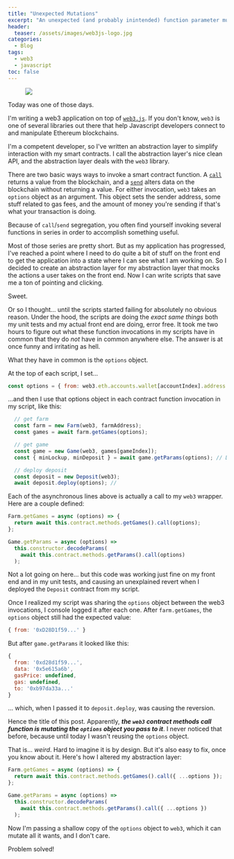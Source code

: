 ```yaml
---
title: "Unexpected Mutations"
excerpt: "An unexpected (and probably inintended) function parameter mutation inside the web3.js library had me questioning my sanity for a couple of hours."
header:
  teaser: /assets/images/web3js-logo.jpg
categories:
  - Blog
tags:
  - web3
  - javascript
toc: false
---
```


<figure class="align-left" style="margin-top: 10px; margin-bottom: 10px; width: 150px;">
    <img src="{{ site.url }}{{ site.baseurl }}/assets/images/web3js-logo.jpg">
</figure>

Today was one of those days. 

I'm writing a web3 application on top of [`web3.js`](https://github.com/ChainSafe/web3.js). If you don't know, `web3` is one of several libraries out there that help Javascript developers connect to and manipulate Ethereum blockchains. 

I'm a competent developer, so I've written an abstraction layer to simplify interaction with my smart contracts. I call the abstraction layer's nice clean API, and the abstraction layer deals with the `web3` library.

There are two basic ways ways to invoke a smart contract function. A [`call`](https://web3js.readthedocs.io/en/v1.2.11/web3-eth-contract.html#methods-mymethod-call) returns a value from the blockchain, and a [`send`](https://web3js.readthedocs.io/en/v1.2.11/web3-eth-contract.html#methods-mymethod-send) alters data on the blockchain without returning a value. For either invocation, `web3` takes an `options` object as an argument. This object sets the sender address, some stuff related to gas fees, and the amount of money you're sending if that's what your transaction is doing. 

Because of `call`/`send` segregation, you often find yourself invoking several functions in series in order to accomplish something useful.

Most of those series are pretty short. But as my application has progressed, I've reached a point where I need to do quite a bit of stuff on the front end to get the application into a state where I can see what I am working on. So I decided to create an abstraction layer for my abstraction layer that mocks the actions a user takes on the front end. Now I can write scripts that save me a ton of pointing and clicking. 

Sweet.

Or so I thought... until the scripts started failing for absolutely no obvious reason. Under the hood, the scripts are doing the *exact same things* both my unit tests and my actual front end are doing, error free. It took me two hours to figure out what these function invocations in my scripts have in common that they do *not* have in common anywhere else. The answer is at once funny and irritating as hell.

What they have in common is the `options` object.

At the top of each script, I set...

```js
const options = { from: web3.eth.accounts.wallet[accountIndex].address };
```

...and then I use that options object in each contract function invocation in my script, like this:

```js
  // get farm
  const farm = new Farm(web3, farmAddress);
  const games = await farm.getGames(options);

  // get game
  const game = new Game(web3, games[gameIndex]);
  const { minLockup, minDeposit } = await game.getParams(options); // Defined below.

  // deploy deposit
  const deposit = new Deposit(web3);
  await deposit.deploy(options); //
```

Each of the asynchronous lines above is actually a call to my `web3` wrapper. Here are a couple defined:

```js
Farm.getGames = async (options) => {
  return await this.contract.methods.getGames().call(options);
};

Game.getParams = async (options) =>
  this.constructor.decodeParams(
    await this.contract.methods.getParams().call(options)
  );
```

Not a lot going on here... but this code was working just fine on my front end and in my unit tests, and causing an unexplained revert when I deployed the `Deposit` contract from my script. 

Once I realized my script was sharing the `options` object between the web3 invocations, I console logged it after each one. After `farm.getGames`, the `options` object still had the expected value:

```js
{ from: '0xD28D1f59...' }
```

But after `game.getParams` it looked like this:

```js
{
  from: '0xd28d1f59...',
  data: '0x5e615a6b',
  gasPrice: undefined,
  gas: undefined,
  to: '0xb97da33a...'
}
```

... which, when I passed it to `deposit.deploy`, was causing the reversion.

Hence the title of this post. Apparently, ***the `web3` contract methods call function is mutating the `options` object you pass to it***. I never noticed that before, because until today I wasn't reusing the `options` object.

That is... *weird*. Hard to imagine it is by design. But it's also easy to fix, once you know about it. Here's how I altered my abstraction layer:

```js
Farm.getGames = async (options) => {
  return await this.contract.methods.getGames().call({ ...options }); 
};

Game.getParams = async (options) =>
  this.constructor.decodeParams(
    await this.contract.methods.getParams().call({ ...options })
  );
```

Now I'm passing a shallow copy of the `options` object to `web3`, which it can mutate all it wants, and I don't care.

Problem solved!